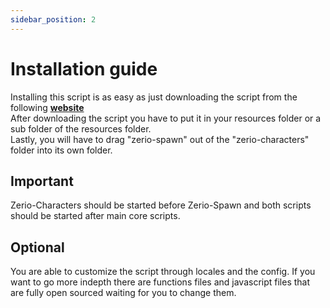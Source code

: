 ```yaml
---
sidebar_position: 2
---
```


# Installation guide

Installing this script is as easy as just downloading the script from the following [**website**](https://keymaster.fivem.net/)<br/>
After downloading the script you have to put it in your resources folder or a sub folder of the resources folder.<br/>
Lastly, you will have to drag "zerio-spawn" out of the "zerio-characters" folder into its own folder.

## Important

Zerio-Characters should be started before Zerio-Spawn and both scripts should be started after main core scripts.

## Optional

You are able to customize the script through locales and the config. If you want to go more indepth there are functions files and javascript files that are fully open sourced waiting for you to change them.
